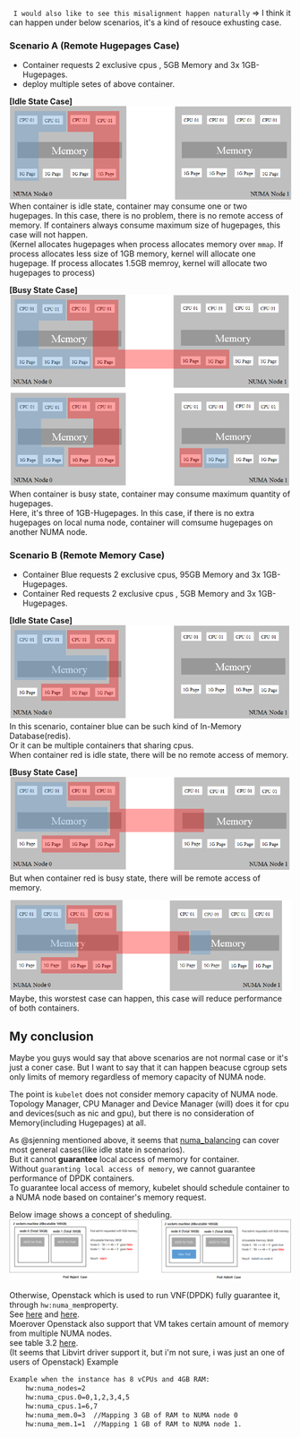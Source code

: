` I would also like to see this misalignment happen naturally`
=> I think it can happen under below scenarios, it's a kind of resouce exhusting case.

### Scenario A (Remote Hugepages Case)
- Container requests 2 exclusive cpus , 5GB Memory and 3x 1GB-Hugepages.
- deploy multiple setes of above container.

**[Idle State Case]**
![001](https://raw.githubusercontent.com/bg-chun/kep-draft/master/scenario-a-001.png)
When container is idle state, container may consume one or two hugepages.
In this case, there is no problem, there is no remote access of memory.
If containers always consume maximum size of hugepages, this case will not happen.  
(Kernel allocates hugepages when process allocates memory over `mmap`.
If process allocates less size of 1GB memory, kernel will allocate one hugepage.
If process allocates 1.5GB memroy, kernel will allocate two hugepages to process)

**[Busy State Case]**
![002](https://raw.githubusercontent.com/bg-chun/kep-draft/master/scenario-a-002.png)
When container is busy state, container may consume maximum quantity of hugepages.  
Here, it's three of 1GB-Hugepages.
In this case, if there is no extra hugepages on local numa node, container will comsume hugepages on another NUMA node.

### Scenario B (Remote Memory Case)
- Container Blue requests 2 exclusive cpus, 95GB Memory and 3x 1GB-Hugepages.
- Container Red requests 2 exclusive cpus , 5GB Memory and 3x 1GB-Hugepages.

**[Idle State Case]**
![003](https://raw.githubusercontent.com/bg-chun/kep-draft/master/scenario-a-003.png)
In this scenario, container blue can be such kind of In-Memory Database(redis).  
Or it can be multiple containers that sharing cpus.  
When container red is idle state, there will be no remote access of memory.

**[Busy State Case]**
![004](https://raw.githubusercontent.com/bg-chun/kep-draft/master/scenario-a-004.png)
But when container red is busy state, there will be remote access of memory.

![005](https://raw.githubusercontent.com/bg-chun/kep-draft/master/scenario-a-005.png)
Maybe, this worstest case can happen, this case will reduce performance of both containers.

## My conclusion
Maybe you guys would say that above scenarios are not normal case or it's just a coner case.
But I want to say that it can happen beacuse cgroup sets only limits of memory regardless of memory capacity of NUMA node.

The point is `kubelet` does not consider memory capacity of NUMA node.
Topology Manager, CPU Manager and Device Manager (will) does it for cpu and devices(such as nic and gpu), but there is no consideration of Memory(including Hugepages) at all.

As @sjenning mentioned above, it seems that [numa_balancing](https://access.redhat.com/documentation/en-us/red_hat_enterprise_linux/7/html/virtualization_tuning_and_optimization_guide/sect-virtualization_tuning_optimization_guide-numa-auto_numa_balancing) can cover most general cases(like idle state in scenarios).  
But it cannot **guarantee** local access of memory for container.  
Without `guaranting local access of memory`, we cannot guarantee performance of DPDK containers.  
To guarantee local access of memory, kubelet should schedule container to a NUMA node based on container's memory request.

Below image shows a concept of sheduling.
![concept-of-scheduling](https://raw.githubusercontent.com/bg-chun/kep-draft/master/concept-of-scheduling.png)



Otherwise, Openstack which is used to run VNF(DPDK) fully guarantee it, through `hw:numa_mem`property.  
See [here](https://docs.openstack.org/nova/rocky/admin/cpu-topologies.html#customizing-instance-numa-placement-policies) and [here](https://docs.openstack.org/nova/rocky/user/flavors.html#extra-specs).  
Moerover Openstack also support that VM takes certain amount of memory from multiple NUMA nodes.  
see table 3.2 [here](https://access.redhat.com/documentation/en-us/red_hat_enterprise_linux_openstack_platform/7/html/instances_and_images_guide/ch-manage_instances#section-update-flavor-metadata).  
(It seems that Libvirt driver support it, but i'm not sure, i was just an one of users of Openstack)
Example
``` 
Example when the instance has 8 vCPUs and 4GB RAM:
    hw:numa_nodes=2
    hw:numa_cpus.0=0,1,2,3,4,5
    hw:numa_cpus.1=6,7
    hw:numa_mem.0=3  //Mapping 3 GB of RAM to NUMA node 0
    hw:numa_mem.1=1  //Mapping 1 GB of RAM to NUMA node 1. 
```
